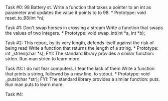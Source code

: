 Task #0: 98 Battery st.
Write a function that takes a pointer to an int as parameter and updates the value it points to to 98.
	* Prototype: void reset_to_98(int *n);

Task #1: Don't swap horses in crossing a stream
Write a function that swaps the values of two integers.
	* Prototype: void swap_int(int *a, int *b);

Task #2: This report, by its very length, defends itself against the risk of being read
Write a function that returns the length of a string.
	* Prototype: int _strlen(char *s);
	FYI: The standard library provides a similar function: strlen. Run man strlen to learn more.

Task #3: I do not fear computers. I fear the lack of them
Write a function that prints a string, followed by a new line, to stdout.
	* Prototype: void _puts(char *str);
	FYI: The standard library provides a similar function: puts. Run man puts to learn more.

Task #4: 
